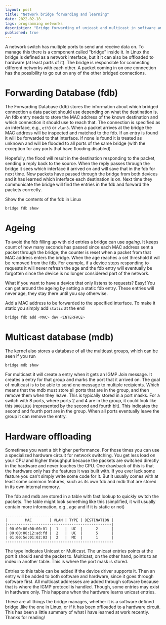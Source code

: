 ```yaml
---
layout: post
title: "Network bridge forwarding and learning"
date: 2022-02-18
tags: programming networks
description: "Bridge forwarding of unicast and multicast in software and hardware"
published: true
---
```


A network switch has multiple ports to send and receive data on. To manage this
there is a component called "bridge" inside it. In Linux the bridge is defined
as a network interface, but it it can also be offloaded to hardware (at least
parts of it). The bridge is responsible for connecting different networks with
each other. A packet coming in on one connection has the possibility to go out
on any of the other bridged connections.


# Forwarding Database (fdb)
The Forwarding Database (fdb) stores the information about which bridged
connection a data packet should use depending on what the destination is. An fdb
entry needs to store the MAC address of the known destination and which
connection it should use to reach that. The connection is specified as an
interface, e.g., `eth3` or `vlan3`. When a packet arrives at the bridge the MAC
address will be inspected and matched to the fdb. If an entry is found it will
be forwarded to that interface. If none is found it is treated as unknown and
will be flooded to all ports of the same bridge (with the exception for any
ports that have flooding disabled).

Hopefully, the flood will result in the destination responding to the packet,
sending a reply back to the source. When the reply passes through the bridge it
sees which interface it arrived on and will save that in the fdb for next time.
Now packets have passed through the bridge from both devices and it has learned
which interface each destination is on. Next time they communicate the bridge
will find the entries in the fdb and forward the packets correctly.

Show the contents of the fdb in Linux
```sh
bridge fdb show
```

# Ageing
To avoid the fdb filling up with old entries a bridge can use *ageing*. It
keeps count of how many seconds has passed since each MAC address sent a packet
through the bridge; the counter is reset when a packet from that MAC address
enters the bridge. When the age reaches a set threshold it will be removed from
the fdb. For example, if a device stops responding to requests it will never
refresh the age and the fdb entry will eventually be forgotten since the device
is no longer considered part of the network.

What if you want to have a device that only listens to requests? Easy! You can
get around the ageing by setting a static fdb entry. These entries will never
age, they stay there until you say otherwise.

Add a MAC address to be forwarded to the specified interface. To make it static
you simply add `static` at the end
```sh
bridge fdb add <MAC> dev <INTERFACE>
```

# Multicast database (mdb)
The kernel also stores a database of all the multicast groups, which can be seen
if you run
```sh
bridge mdb show
```

For multicast it will create a entry when it gets an IGMP Join message. It
creates a entry for that group and marks the port that it arrived on. The goal
of multicast is to be able to send one message to multiple recipients. Which
means that the mdb must store all ports that are in the group, and then remove
them when they leave. This is typically stored in a port masks. For a switch
with 8 ports, where ports 2 and 4 are in the group, it could look like this
`00001010` (represented by the second and fourth bit). This indicates the
second and fourth port are in the group. When all ports eventually leave the
group it can remove the entry.

# Hardware offloading
Sometimes you want a bit higher performance. For those times you can use a
specialized hardware circuit for network switching. You get less load on your
CPU and higher throughput because the packets are switched directly in the
hardware and never touches the CPU. One drawback of this is that the hardware
only has the features it was built with. If you ever lack some feature you
can't simply write some code for it. But it usually comes with at least some
common features, such as its own fdb and mdb that are stored in its own
internal memory.

The fdb and mdb are stored in a table with fast lookup to quickly switch the
packets. The table might look something like this (simplified, it will usually
contain more information, e.g., age and if it is static or not)
```
-------------------------------------------------
|        MAC        | VLAN | TYPE | DESTINATION |
|-----------------------------------------------|
| 00:00:00:00:00:01 |  1   |  UC  |      2      |
| 00:00:00:12:ad:fd |  2   |  UC  |      5      |
| 01:00:5e:01:02:03 |  2   |  MC  |      1      |
-------------------------------------------------
```
The type indicates Unicast or Multicast. The unicast entries points at the port
it should send the packet to. Multicast, on the other hand, points to an index
in another table. This is where the port mask is stored.

Entries to this table can be added if the device driver supports it. Then an
entry will be added to both software and hardware, since it goes through
software first. All multicast addresses are added through software because that
is where the IGMP protocol is handled. Though, some entries may exist in
hardware only. This happens when the hardware learns unicast entries.

These are all things the bridge manages, whether it is a software defined bridge
,like the one in Linux, or if it has been offloaded to a hardware circuit. This
has been a little summary of what I have learned at work recently. Thanks for
reading!

